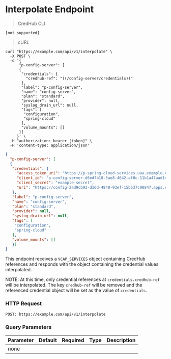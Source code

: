 # Interpolate Endpoint

> CredHub CLI

```shell
[not supported]
```

> cURL

```shell
curl "https://example.com/api/v1/interpolate" \
  -X POST \
  -d '{ 
      "p-config-server": [
      {
       "credentials": {
         "credhub-ref": "((/config-server/credentials))"
       },
       "label": "p-config-server",
       "name": "config-server",
       "plan": "standard",
       "provider": null,
       "syslog_drain_url": null,
       "tags": [
        "configuration",
        "spring-cloud"
       ],
       "volume_mounts": []
      }]
     }' \
  -H "authorization: bearer [token]" \
  -H 'content-type: application/json'
```

```json
{
  "p-config-server": [
  {
   "credentials": {
     "access_token_uri": "https://p-spring-cloud-services.uaa.example.com/oauth/token",
     "client_id": "p-config-server-d6ed7b18-5ae8-4642-af0c-11b1a47aad14",
     "client_secret": "example-secret",
     "uri": "https://config-2ad9cb93-d16d-4840-93ef-15b537c90847.apps.example.com"
   },
   "label": "p-config-server",
   "name": "config-server",
   "plan": "standard",
   "provider": null,
   "syslog_drain_url": null,
   "tags": [
    "configuration",
    "spring-cloud"
   ],
   "volume_mounts": []
   }]
}
```

This endpoint receives a `VCAP_SERVICES` object containing CredHub references and responds with the object containing the credential values interpolated.

NOTE: At this time, only credential references at `credentials.credhub-ref` will be interpolated. The key `credhub-ref` will be removed and the referenced credential object will be set as the value of `credentials`.

### HTTP Request

`POST: https://example.com/api/v1/interpolate`

### Query Parameters

Parameter | Default | Required | Type | Description
--------- | --------- | --------- | --------- | -----------
none | | | |
